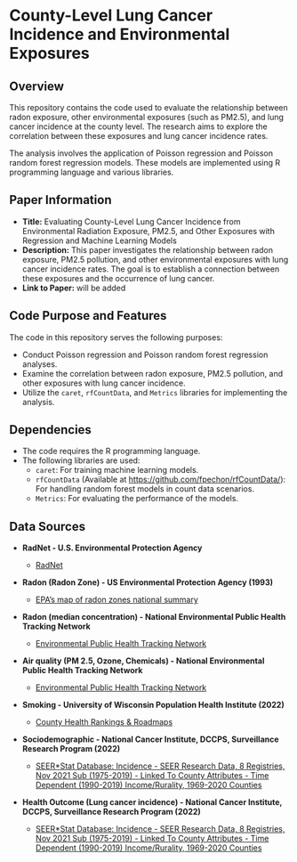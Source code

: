 # County-Level Lung Cancer Incidence and Environmental Exposures

## Overview

This repository contains the code used to evaluate the relationship between radon exposure, other environmental exposures (such as PM2.5), and lung cancer incidence at the county level. The research aims to explore the correlation between these exposures and lung cancer incidence rates.

The analysis involves the application of Poisson regression and Poisson random forest regression models. These models are implemented using R programming language and various libraries.

## Paper Information

- **Title:** Evaluating County-Level Lung Cancer Incidence from Environmental Radiation Exposure, PM2.5, and Other Exposures with Regression and Machine Learning Models
- **Description:** This paper investigates the relationship between radon exposure, PM2.5 pollution, and other environmental exposures with lung cancer incidence rates. The goal is to establish a connection between these exposures and the occurrence of lung cancer.
- **Link to Paper:** will be added

## Code Purpose and Features

The code in this repository serves the following purposes:

- Conduct Poisson regression and Poisson random forest regression analyses.
- Examine the correlation between radon exposure, PM2.5 pollution, and other exposures with lung cancer incidence.
- Utilize the `caret`, `rfCountData`, and `Metrics` libraries for implementing the analysis.

## Dependencies

- The code requires the R programming language.
- The following libraries are used:
  - `caret`: For training machine learning models.
  - `rfCountData` (Available at https://github.com/fpechon/rfCountData/): For handling random forest models in count data scenarios.
  - `Metrics`: For evaluating the performance of the models.

## Data Sources

- **RadNet - U.S. Environmental Protection Agency**
   - [RadNet](https://www.epa.gov/radnet/)

- **Radon (Radon Zone) - US Environmental Protection Agency (1993)**
   - [EPA’s map of radon zones national summary](https://www.epa.gov/radon/epa-map-radon-zones-and-supplemental-information)
- **Radon (median concentration) - National Environmental Public Health Tracking Network**
   - [Environmental Public Health Tracking Network](https://ephtracking.cdc.gov/DataExplorer/)

- **Air quality (PM 2.5, Ozone, Chemicals) - National Environmental Public Health Tracking Network**
   - [Environmental Public Health Tracking Network](https://ephtracking.cdc.gov/DataExplorer/)

- **Smoking - University of Wisconsin Population Health Institute (2022)**
   - [County Health Rankings & Roadmaps](https://www.countyhealthrankings.org)

- **Sociodemographic - National Cancer Institute, DCCPS, Surveillance Research Program (2022)**
   - [SEER*Stat Database: Incidence - SEER Research Data, 8 Registries, Nov 2021 Sub (1975-2019) - Linked To County Attributes - Time Dependent (1990-2019) Income/Rurality, 1969-2020 Counties](https://www.seer.cancer.gov)

- **Health Outcome (Lung cancer incidence) - National Cancer Institute, DCCPS, Surveillance Research Program (2022)**
   - [SEER*Stat Database: Incidence - SEER Research Data, 8 Registries, Nov 2021 Sub (1975-2019) - Linked To County Attributes - Time Dependent (1990-2019) Income/Rurality, 1969-2020 Counties](https://www.seer.cancer.gov)
